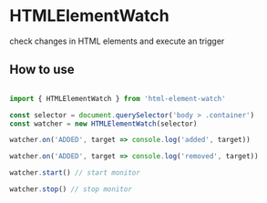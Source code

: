 HTMLElementWatch
================

check changes in HTML elements and execute an trigger

## How to use

```````js

import { HTMLElementWatch } from 'html-element-watch'

const selector = document.querySelector('body > .container')
const watcher = new HTMLElementWatch(selector)

watcher.on('ADDED', target => console.log('added', target))

watcher.on('ADDED', target => console.log('removed', target))

watcher.start() // start monitor

watcher.stop() // stop monitor
```````
